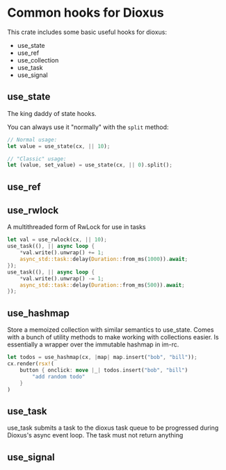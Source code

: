# Common hooks for Dioxus

This crate includes some basic useful hooks for dioxus:

- use_state
- use_ref
- use_collection
- use_task
- use_signal

## use_state

The king daddy of state hooks.

You can always use it "normally" with the `split` method:

```rust
// Normal usage:
let value = use_state(cx, || 10);

// "Classic" usage:
let (value, set_value) = use_state(cx, || 0).split();
```

## use_ref


## use_rwlock
A multithreaded form of RwLock for use in tasks
```rust
let val = use_rwlock(cx, || 10);
use_task((), || async loop {
    *val.write().unwrap() += 1;
    async_std::task::delay(Duration::from_ms(1000)).await;
});
use_task((), || async loop {
    *val.write().unwrap() -= 1;
    async_std::task::delay(Duration::from_ms(500)).await;
});
```

## use_hashmap
Store a memoized collection with similar semantics to use_state. Comes with a bunch of utility methods to make working with collections easier. Is essentially a wrapper over the immutable hashmap in im-rc.

```rust
let todos = use_hashmap(cx, |map| map.insert("bob", "bill"));
cx.render(rsx!(
    button { onclick: move |_| todos.insert("bob", "bill")
        "add random todo"
    }
)

```

## use_task

use_task submits a task to the dioxus task queue to be progressed during Dioxus's async event loop. The task must not return anything


## use_signal

